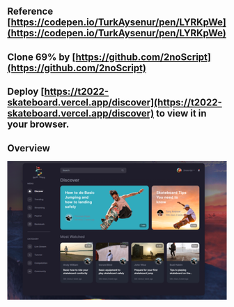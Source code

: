 ## Reference [https://codepen.io/TurkAysenur/pen/LYRKpWe](https://codepen.io/TurkAysenur/pen/LYRKpWe)

## Clone 69% by [https://github.com/2noScript](https://github.com/2noScript)

## Deploy [https://t2022-skateboard.vercel.app/discover](https://t2022-skateboard.vercel.app/discover) to view it in your browser.

## Overview

![image](md/overview.png)
